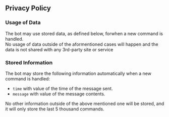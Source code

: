 ## Privacy Policy

### Usage of Data

The bot may use stored data, as defined below, forwhen a new command is handled.  
No usage of data outside of the aformentioned cases will happen and the data is not shared with any 3rd-party site or service

### Stored Information

The bot may store the following information automatically when a new command is handled:

- `time` with value of the time of the message sent.
- `message` with value of the message contents.

No other information outside of the above mentioned one will be stored, and it will only store the last 5 thousand commands.
